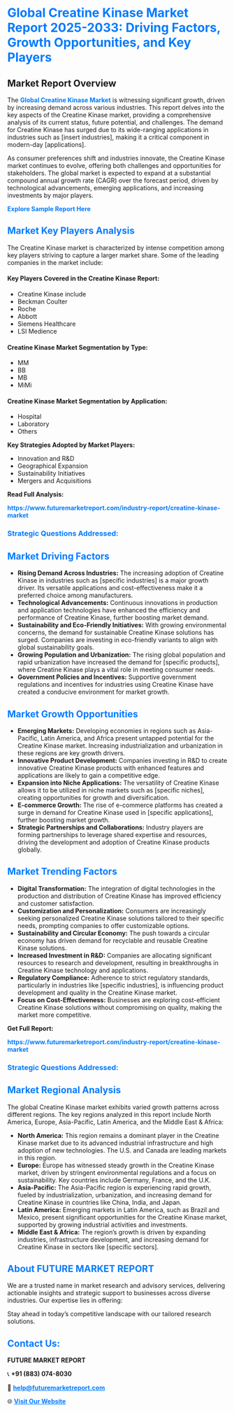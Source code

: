 <h1 style="color: #007BFF;">Global Creatine Kinase Market Report 2025-2033: Driving Factors, Growth Opportunities, and Key Players</h1>

<section id="overview">
<h2>Market Report Overview</h2>
<p>The <a href="https://www.futuremarketreport.com/industry-report/creatine-kinase-market" style="color: #007BFF; text-decoration: none;"><strong>Global Creatine Kinase Market</strong></a> is witnessing significant growth, driven by increasing demand across various industries. This report delves into the key aspects of the Creatine Kinase market, providing a comprehensive analysis of its current status, future potential, and challenges. The demand for Creatine Kinase has surged due to its wide-ranging applications in industries such as [insert industries], making it a critical component in modern-day [applications].</p>
<p>As consumer preferences shift and industries innovate, the Creatine Kinase market continues to evolve, offering both challenges and opportunities for stakeholders. The global market is expected to expand at a substantial compound annual growth rate (CAGR) over the forecast period, driven by technological advancements, emerging applications, and increasing investments by major players.</p>
</section>

<section id="overview">
<p><a href="https://www.futuremarketreport.com/request-sample/reportId=99168" style="color: #007BFF; text-decoration: none;"><strong>Explore Sample Report Here</strong></a></p>
</section>

<section id="key-players">
<h2 style="color: #007BFF;">Market Key Players Analysis</h2>
<p>The Creatine Kinase market is characterized by intense competition among key players striving to capture a larger market share. Some of the leading companies in the market include:</p>
<h4>Key Players Covered in the Creatine Kinase Report:</h4>
<ul><li>Creatine Kinase include</li><li>Beckman Coulter</li><li>Roche</li><li>Abbott</li><li>Siemens Healthcare</li><li>LSI Medience</li></ul>
<h4>Creatine Kinase Market Segmentation by Type:</h4>
<ul><li>MM</li><li>BB</li><li>MB</li><li>MiMi</li></ul>

<h4>Creatine Kinase Market Segmentation by Application:</h4>
<ul><li>Hospital</li><li>Laboratory</li><li>Others</li></ul>
<p><strong>Key Strategies Adopted by Market Players:</strong></p>
<ul>
<li>Innovation and R&D</li>
<li>Geographical Expansion</li>
<li>Sustainability Initiatives</li>
<li>Mergers and Acquisitions</li>
</ul>
</section>

<section>
<p><strong>Read Full Analysis: </strong></p><a href="https://www.futuremarketreport.com/industry-report/creatine-kinase-market" style="color: #007BFF; text-decoration: none;"><strong>https://www.futuremarketreport.com/industry-report/creatine-kinase-market</strong></a>
<h3 style="color: #007BFF;">Strategic Questions Addressed:</h3>
</section>

<section id="driving-factors">
<h2 style="color: #007BFF;">Market Driving Factors</h2>
<ul>
<li><strong>Rising Demand Across Industries:</strong> The increasing adoption of Creatine Kinase in industries such as [specific industries] is a major growth driver. Its versatile applications and cost-effectiveness make it a preferred choice among manufacturers.</li>
<li><strong>Technological Advancements:</strong> Continuous innovations in production and application technologies have enhanced the efficiency and performance of Creatine Kinase, further boosting market demand.</li>
<li><strong>Sustainability and Eco-Friendly Initiatives:</strong> With growing environmental concerns, the demand for sustainable Creatine Kinase solutions has surged. Companies are investing in eco-friendly variants to align with global sustainability goals.</li>
<li><strong>Growing Population and Urbanization:</strong> The rising global population and rapid urbanization have increased the demand for [specific products], where Creatine Kinase plays a vital role in meeting consumer needs.</li>
<li><strong>Government Policies and Incentives:</strong> Supportive government regulations and incentives for industries using Creatine Kinase have created a conducive environment for market growth.</li>
</ul>
</section>

<section id="growth-opportunities">
<h2 style="color: #007BFF;">Market Growth Opportunities</h2>
<ul>
<li><strong>Emerging Markets:</strong> Developing economies in regions such as Asia-Pacific, Latin America, and Africa present untapped potential for the Creatine Kinase market. Increasing industrialization and urbanization in these regions are key growth drivers.</li>
<li><strong>Innovative Product Development:</strong> Companies investing in R&D to create innovative Creatine Kinase products with enhanced features and applications are likely to gain a competitive edge.</li>
<li><strong>Expansion into Niche Applications:</strong> The versatility of Creatine Kinase allows it to be utilized in niche markets such as [specific niches], creating opportunities for growth and diversification.</li>
<li><strong>E-commerce Growth:</strong> The rise of e-commerce platforms has created a surge in demand for Creatine Kinase used in [specific applications], further boosting market growth.</li>
<li><strong>Strategic Partnerships and Collaborations:</strong> Industry players are forming partnerships to leverage shared expertise and resources, driving the development and adoption of Creatine Kinase products globally.</li>
</ul>
</section>

<section id="trending-factors">
<h2 style="color: #007BFF;">Market Trending Factors</h2>
<ul>
<li><strong>Digital Transformation:</strong> The integration of digital technologies in the production and distribution of Creatine Kinase has improved efficiency and customer satisfaction.</li>
<li><strong>Customization and Personalization:</strong> Consumers are increasingly seeking personalized Creatine Kinase solutions tailored to their specific needs, prompting companies to offer customizable options.</li>
<li><strong>Sustainability and Circular Economy:</strong> The push towards a circular economy has driven demand for recyclable and reusable Creatine Kinase solutions.</li>
<li><strong>Increased Investment in R&D:</strong> Companies are allocating significant resources to research and development, resulting in breakthroughs in Creatine Kinase technology and applications.</li>
<li><strong>Regulatory Compliance:</strong> Adherence to strict regulatory standards, particularly in industries like [specific industries], is influencing product development and quality in the Creatine Kinase market.</li>
<li><strong>Focus on Cost-Effectiveness:</strong> Businesses are exploring cost-efficient Creatine Kinase solutions without compromising on quality, making the market more competitive.</li>
</ul>
</section>

<section>
<p><strong>Get Full Report: </strong></p><a href="https://www.futuremarketreport.com/industry-report/creatine-kinase-market" style="color: #007BFF; text-decoration: none;"><strong>https://www.futuremarketreport.com/industry-report/creatine-kinase-market</strong></a>
<h3 style="color: #007BFF;">Strategic Questions Addressed:</h3>
</section>


<section id="regional-analysis">
<h2 style="color: #007BFF;">Market Regional Analysis</h2>
<p>The global Creatine Kinase market exhibits varied growth patterns across different regions. The key regions analyzed in this report include North America, Europe, Asia-Pacific, Latin America, and the Middle East & Africa:</p>
<ul>
<li><strong>North America:</strong> This region remains a dominant player in the Creatine Kinase market due to its advanced industrial infrastructure and high adoption of new technologies. The U.S. and Canada are leading markets in this region.</li>
<li><strong>Europe:</strong> Europe has witnessed steady growth in the Creatine Kinase market, driven by stringent environmental regulations and a focus on sustainability. Key countries include Germany, France, and the U.K.</li>
<li><strong>Asia-Pacific:</strong> The Asia-Pacific region is experiencing rapid growth, fueled by industrialization, urbanization, and increasing demand for Creatine Kinase in countries like China, India, and Japan.</li>
<li><strong>Latin America:</strong> Emerging markets in Latin America, such as Brazil and Mexico, present significant opportunities for the Creatine Kinase market, supported by growing industrial activities and investments.</li>
<li><strong>Middle East & Africa:</strong> The region’s growth is driven by expanding industries, infrastructure development, and increasing demand for Creatine Kinase in sectors like [specific sectors].</li>
</ul>
</section>

<footer>
<h2 style="color: #007BFF;">About FUTURE MARKET REPORT</h2>
<p>We are a trusted name in market research and advisory services, delivering actionable insights and strategic support to businesses across diverse industries. Our expertise lies in offering:</p>

<p>Stay ahead in today’s competitive landscape with our tailored research solutions.</p>

<h2 style="color: #007BFF;">Contact Us:</h2>
<p><strong>FUTURE MARKET REPORT</strong></p>
<p>📞 <strong>+91 (883) 074-8030</strong></p>
<p>📧 <strong><a href="mailto:help@futuremarketreport.com" style="color: #007BFF;">help@futuremarketreport.com</a></strong></p>
<p>🌐 <strong><a href="https://www.futuremarketreport.com/" style="color: #007BFF;">Visit Our Website</a></strong></p>
</footer>